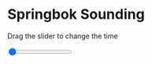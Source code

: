 <h1>Springbok Sounding</h1>
<p>Drag the slider to change the time</p>

<div class="slidecontainer">
<input oninput='setImage(this)' class="slider" type="range" min="0" max="2" value="0" step="1" />
<img id='img'/>
</div>

<script>
var img = document.getElementById('img');
var img_array = ['/assets/images/skwt/skd_spr_wrfout_d01_2020-04-14_12:00:00.png',
'/assets/images/skwt/skd_spr_wrfout_d01_2020-04-14_18:00:00.png',];
function setImage(obj)
{
        var value = obj.value;
        img.src = img_array[value];

}
</script>
